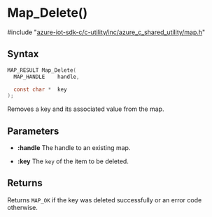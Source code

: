# Map_Delete()

\#include "[azure-iot-sdk-c/c-utility/inc/azure_c_shared_utility/map.h](../iot-c-ref-map-h.md)"  

## Syntax

```C
MAP_RESULT Map_Delete(
  MAP_HANDLE    handle,

  const char *  key
);
```

Removes a key and its associated value from the map.

## Parameters
* **:handle** The handle to an existing map. 

* **:key** The `key` of the item to be deleted.

## Returns
Returns `MAP_OK` if the key was deleted successfully or an error code otherwise.

